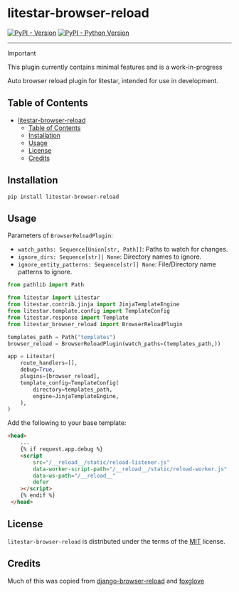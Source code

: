 # litestar-browser-reload

[![PyPI - Version](https://img.shields.io/pypi/v/litestar-browser-reload.svg)](https://pypi.org/project/litestar-browser-reload)
[![PyPI - Python Version](https://img.shields.io/pypi/pyversions/litestar-browser-reload.svg)](https://pypi.org/project/litestar-browser-reload)

-----

> [!IMPORTANT]
> This plugin currently contains minimal features and is a work-in-progress

Auto browser reload plugin for litestar, intended for use in development.

## Table of Contents

- [litestar-browser-reload](#litestar-browser-reload)
  - [Table of Contents](#table-of-contents)
  - [Installation](#installation)
  - [Usage](#usage)
  - [License](#license)
  - [Credits](#credits)

## Installation

```console
pip install litestar-browser-reload
```

## Usage

Parameters of `BrowserReloadPlugin`:

- `watch_paths: Sequence[Union[str, Path]]`: Paths to watch for changes.
- `ignore_dirs: Sequence[str]| None`: Directory names to ignore.
- `ignore_entity_patterns: Sequence[str]| None`: File/Directory name patterns to ignore.

```python
from pathlib import Path

from litestar import Litestar
from litestar.contrib.jinja import JinjaTemplateEngine
from litestar.template.config import TemplateConfig
from litestar.response import Template
from litestar_browser_reload import BrowserReloadPlugin

templates_path = Path("templates")
browser_reload = BrowserReloadPlugin(watch_paths=(templates_path,))

app = Litestar(
    route_handlers=[],
    debug=True,
    plugins=[browser_reload],
    template_config=TemplateConfig(
        directory=templates_path,
        engine=JinjaTemplateEngine,
    ),
)

```

Add the following to your base template:

```html
<head>
    ...
    {% if request.app.debug %}
    <script
        src="/__reload__/static/reload-listener.js"
        data-worker-script-path="/__reload__/static/reload-worker.js"
        data-ws-path="/__reload__"
        defer
    ></script>
    {% endif %}
 </head>
```

## License

`litestar-browser-reload` is distributed under the terms of the [MIT](https://spdx.org/licenses/MIT.html) license.


## Credits

Much of this was copied from [django-browser-reload](https://github.com/adamchainz/django-browser-reload) and [foxglove](https://github.com/samuelcolvin/foxglove)